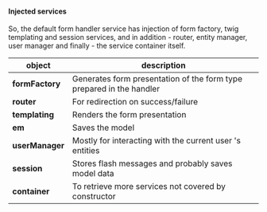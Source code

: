 #### Injected services

So, the default form handler service has injection of form factory, twig templating and session services, and in addition - router, entity manager, user manager and finally - the service container itself.

object          | description
----------------|---------------------------------------------------------------------
**formFactory** | Generates form presentation of the form type prepared in the handler
**router**      | For redirection on success/failure
**templating**  | Renders the form presentation
**em**          | Saves the model
**userManager** | Mostly for interacting with the current user 's entities
**session**     | Stores flash messages and probably saves model data
**container**   | To retrieve more services not covered by constructor

